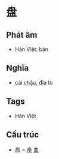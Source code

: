 # 盘

## Phát âm
* Hán Việt: bàn

## Nghĩa
* cái chậu, đĩa to

## Tags
* Hán Việt

## Cấu trúc
* 盘 = [舟](舟.md) [皿](皿.md)

<script>window.HANZI_FIELD='盘';</script>
